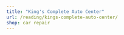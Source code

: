 ```yaml
---
title: "King's Complete Auto Center"
url: /reading/kings-complete-auto-center/
shop: car repair
---
```

